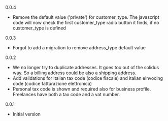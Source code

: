 0.0.4
* Remove the default value ('private') for customer_type. The javascript code will now check the first customer_type radio button
  it finds, if no customer_type is defined

0.0.3
* Forgot to add a migration to remove address_type default value

0.0.2
* We no longer try to duplicate addresses. It goes too out of the solidus way. So a billing address could be also a shipping address.
* Add validations for italian tax code (codice fiscale) and italian einvocing code (codice fatturazione elettronica)
* Personal tax code is shown and required also for business profile. Freelances have both a tax code and a vat number.

0.0.1
* Initial version
